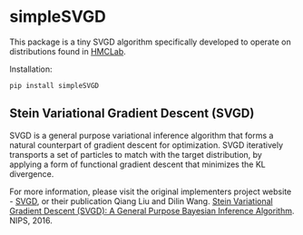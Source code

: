 # simpleSVGD

This package is a tiny SVGD algorithm specifically developed to operate on distributions found in [HMCLab](https://github.com/larsgeb/HMCLab).

Installation:

```
pip install simpleSVGD
```

## Stein Variational Gradient Descent (SVGD) 
SVGD is a general purpose variational inference algorithm that forms a natural counterpart of gradient descent for optimization. SVGD iteratively transports a set of particles to match with the target distribution, by applying a form of functional gradient descent that minimizes the KL divergence.

For more information, please visit the original implementers project website - [SVGD](http://www.cs.utexas.edu/~qlearning/project.html?p=vgd), or their publication Qiang Liu and Dilin Wang. [Stein Variational Gradient Descent (SVGD): A General Purpose Bayesian Inference Algorithm](http://arxiv.org/abs/1608.04471). NIPS, 2016.
